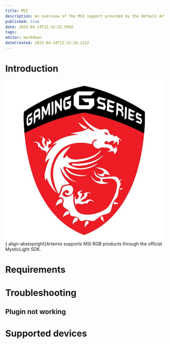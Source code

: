 ```yaml
---
title: MSI
description: An overview of the MSI support provided by the default Artemis MSI plugin
published: true
date: 2023-04-14T12:32:22.593Z
tags: 
editor: markdown
dateCreated: 2023-04-14T12:31:24.122Z
---
```


# Introduction
![msi-logo.jpg](/vendors/msi-logo.jpg){.align-abstopright}Artemis supports MSI RGB products through the official MysticLight SDK.

# Requirements


# Troubleshooting


## Plugin not working

# Supported devices
